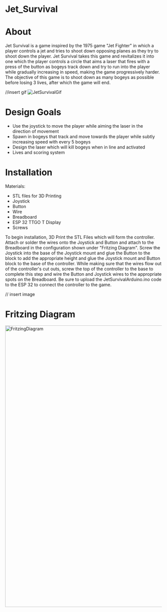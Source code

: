 # Jet_Survival

# About
Jet Survival is a game inspired by the 1975 game "Jet Fighter" in which a player controls a jet and tries to shoot down opposing planes as they try to shoot down the player. 
Jet Survival takes this game and revitalizes it into one which the player controls a circle that aims a laser that fires with a press of the button as bogeys track down and try to run into the player while gradually increasing in speed, making the game progressively harder. The objective of this game is to shoot down as many bogeys as possible before losing 3 lives, after which the game will end. 

//insert gif
![JetSurvivalGif](https://github.com/user-attachments/assets/59996f93-7b38-43e7-b2d2-ec1f05d15884)

# Design Goals
- Use the joystick to move the player while aiming the laser in the direction of movement
- Spawn in bogeys that track and move towards the player while subtly increasing speed with every 5 bogeys
- Design the laser which will kill bogeys when in line and activated
- Lives and scoring system

# Installation
Materials:
- STL files for 3D Printing
- Joystick
- Button
- Wire
- Breadboard
- ESP 32 TTGO T Display
- Screws

To begin installation, 3D Print the STL Files which will form the controller. Attach or solder the wires onto the Joystick and Button and attach to the Breadboard in the configuration shown under "Fritzing Diagram". Screw the Joystick into the base of the Joystick mount and glue the Button to the block to add the appropriate height and glue the Joystick mount and Button block to the base of the controller. While making sure that the wires flow out of the controller's cut outs, screw the top of the controller to the base to complete this step and wire the Button and Joystick wires to the appropriate spots on the Breadboard. Be sure to upload the JetSurvivalArduino.ino code to the ESP 32 to connect the controller to the game. 

// insert image

# Fritzing Diagram

<img width="907" alt="FritzingDiagram" src="https://github.com/user-attachments/assets/82016b17-997a-4a13-bb51-a07798cd9c5a">
